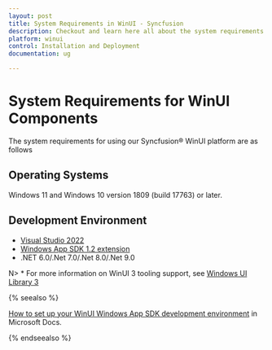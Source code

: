 ```yaml
---
layout: post
title: System Requirements in WinUI - Syncfusion
description: Checkout and learn here all about the system requirements needed to use the Syncfusion WinUI Components.
platform: winui
control: Installation and Deployment
documentation: ug

---
```


# System Requirements for WinUI Components

The system requirements for using our Syncfusion&reg; WinUI platform are as follows

## Operating Systems

Windows 11 and Windows 10 version 1809 (build 17763) or later.

## Development Environment

* [Visual Studio 2022](https://visualstudio.microsoft.com/downloads/)
* [Windows App SDK 1.2 extension](https://learn.microsoft.com/en-us/windows/apps/windows-app-sdk/stable-channel#version-124-122302174)
* .NET 6.0/.Net 7.0/.Net 8.0/.Net 9.0

N> * For more information on WinUI 3 tooling support, see [Windows UI Library 3](https://learn.microsoft.com/en-us/windows/apps/winui/winui3/)


{% seealso %}

[How to set up your WinUI Windows App SDK development environment](https://learn.microsoft.com/en-us/windows/apps/windows-app-sdk/set-up-your-development-environment?tabs=cs-vs-community%2Ccpp-vs-community%2Cvs-2022-17-1-a%2Cvs-2022-17-1-b) in Microsoft Docs.

{% endseealso %}